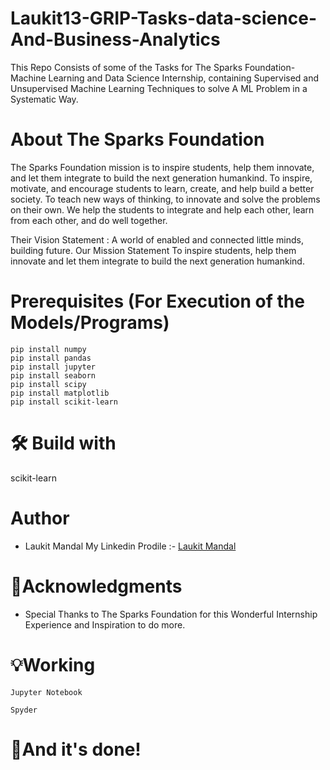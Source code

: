 # Laukit13-GRIP-Tasks-data-science-And-Business-Analytics
This Repo Consists of some of the Tasks for The Sparks Foundation-Machine Learning and Data Science Internship, containing Supervised and Unsupervised Machine Learning Techniques to solve A ML Problem in a Systematic Way.

# About The Sparks Foundation
The Sparks Foundation mission is to inspire students, help them innovate, and let them integrate to build the next generation humankind. To inspire, motivate, and encourage students to learn, create, and help build a better society. To teach new ways of thinking, to innovate and solve the problems on their own. We help the students to integrate and help each other, learn from each other, and do well together.

Their Vision Statement : A world of enabled and connected little minds, building future. Our Mission Statement To inspire students, help them innovate and let them integrate to build the next generation humankind.

# Prerequisites (For Execution of the Models/Programs)
```
pip install numpy
pip install pandas
pip install jupyter
pip install seaborn
pip install scipy
pip install matplotlib
pip install scikit-learn
```
# 🛠 Build with 
scikit-learn

# Author 
* Laukit Mandal
My Linkedin Prodile :- [Laukit Mandal](https://www.linkedin.com/in/laukit-mandal-a750a520a/)

# 🙏Acknowledgments
* Special Thanks to The Sparks Foundation for this Wonderful Internship Experience and Inspiration to do more.

# 💡Working
```
Jupyter Notebook
```
```
Spyder
```
# 👏And it's done!
